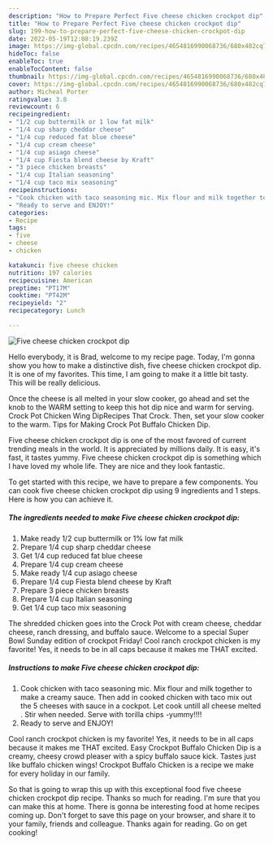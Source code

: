 ```yaml
---
description: "How to Prepare Perfect Five cheese chicken crockpot dip"
title: "How to Prepare Perfect Five cheese chicken crockpot dip"
slug: 199-how-to-prepare-perfect-five-cheese-chicken-crockpot-dip
date: 2022-05-19T12:08:19.239Z
image: https://img-global.cpcdn.com/recipes/4654816990068736/680x482cq70/five-cheese-chicken-crockpot-dip-recipe-main-photo.jpg
hideToc: false
enableToc: true
enableTocContent: false
thumbnail: https://img-global.cpcdn.com/recipes/4654816990068736/680x482cq70/five-cheese-chicken-crockpot-dip-recipe-main-photo.jpg
cover: https://img-global.cpcdn.com/recipes/4654816990068736/680x482cq70/five-cheese-chicken-crockpot-dip-recipe-main-photo.jpg
author: Micheal Porter
ratingvalue: 3.8
reviewcount: 6
recipeingredient:
- "1/2 cup buttermilk or 1 low fat milk"
- "1/4 cup sharp cheddar cheese"
- "1/4 cup reduced fat blue cheese"
- "1/4 cup cream cheese"
- "1/4 cup asiago cheese"
- "1/4 cup Fiesta blend cheese by Kraft"
- "3 piece chicken breasts"
- "1/4 cup Italian seasoning"
- "1/4 cup taco mix seasoning"
recipeinstructions:
- "Cook chicken with taco seasoning mic. Mix flour and milk together to make a creamy sauce.  Then add in cooked chicken with taco mix out the 5 cheeses with sauce in a cockpot. Let cook untill all cheese melted . Stir when needed. Serve with torilla chips -yummy!!!!"
- "Ready to serve and ENJOY!"
categories:
- Recipe
tags:
- five
- cheese
- chicken

katakunci: five cheese chicken 
nutrition: 197 calories
recipecuisine: American
preptime: "PT17M"
cooktime: "PT42M"
recipeyield: "2"
recipecategory: Lunch

---
```



![Five cheese chicken crockpot dip](https://img-global.cpcdn.com/recipes/4654816990068736/680x482cq70/five-cheese-chicken-crockpot-dip-recipe-main-photo.jpg)

Hello everybody, it is Brad, welcome to my recipe page. Today, I'm gonna show you how to make a distinctive dish, five cheese chicken crockpot dip. It is one of my favorites. This time, I am going to make it a little bit tasty. This will be really delicious.

Once the cheese is all melted in your slow cooker, go ahead and set the knob to the WARM setting to keep this hot dip nice and warm for serving. Crock Pot Chicken Wing DipRecipes That Crock. Then, set your slow cooker to the warm. Tips for Making Crock Pot Buffalo Chicken Dip.

Five cheese chicken crockpot dip is one of the most favored of current trending meals in the world. It is appreciated by millions daily. It is easy, it's fast, it tastes yummy. Five cheese chicken crockpot dip is something which I have loved my whole life. They are nice and they look fantastic.


To get started with this recipe, we have to prepare a few components. You can cook five cheese chicken crockpot dip using 9 ingredients and 1 steps. Here is how you can achieve it.

<!--inarticleads1-->

##### The ingredients needed to make Five cheese chicken crockpot dip:

1. Make ready 1/2 cup buttermilk or 1% low fat milk
1. Prepare 1/4 cup sharp cheddar cheese
1. Get 1/4 cup reduced fat blue cheese
1. Prepare 1/4 cup cream cheese
1. Make ready 1/4 cup asiago cheese
1. Prepare 1/4 cup Fiesta blend cheese by Kraft
1. Prepare 3 piece chicken breasts
1. Prepare 1/4 cup Italian seasoning
1. Get 1/4 cup taco mix seasoning


The shredded chicken goes into the Crock Pot with cream cheese, cheddar cheese, ranch dressing, and buffalo sauce. Welcome to a special Super Bowl Sunday edition of crockpot Friday! Cool ranch crockpot chicken is my favorite! Yes, it needs to be in all caps because it makes me THAT excited. 

<!--inarticleads2-->

##### Instructions to make Five cheese chicken crockpot dip:

1. Cook chicken with taco seasoning mic. Mix flour and milk together to make a creamy sauce.  Then add in cooked chicken with taco mix out the 5 cheeses with sauce in a cockpot. Let cook untill all cheese melted . Stir when needed. Serve with torilla chips -yummy!!!!
1. Ready to serve and ENJOY!

Cool ranch crockpot chicken is my favorite! Yes, it needs to be in all caps because it makes me THAT excited. Easy Crockpot Buffalo Chicken Dip is a creamy, cheesy crowd pleaser with a spicy buffalo sauce kick. Tastes just like buffalo chicken wings! Crockpot Buffalo Chicken is a recipe we make for every holiday in our family. 

So that is going to wrap this up with this exceptional food five cheese chicken crockpot dip recipe. Thanks so much for reading. I'm sure that you can make this at home. There is gonna be interesting food at home recipes coming up. Don't forget to save this page on your browser, and share it to your family, friends and colleague. Thanks again for reading. Go on get cooking!
